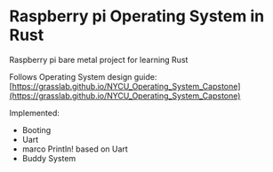 # Raspberry pi Operating System in Rust
Raspberry pi bare metal project for learning Rust

Follows Operating System design guide: [https://grasslab.github.io/NYCU_Operating_System_Capstone](https://grasslab.github.io/NYCU_Operating_System_Capstone)

Implemented:
* Booting
* Uart
* marco Println! based on Uart
* Buddy System
